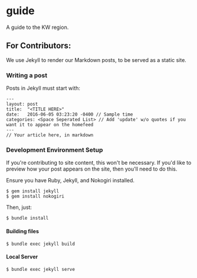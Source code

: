 # guide
A guide to the KW region. 


## For Contributors:
We use Jekyll to render our Markdown posts, to be served as a static site.

### Writing a post
Posts in Jekyll must start with:
```
---
layout: post
title:  "<TITLE HERE>"
date:   2016-06-05 03:23:20 -0400 // Sample time
categories: <Space Seperated List> // Add 'update' w/o quotes if you want it to appear on the homefeed
---
// Your article here, in markdown
```

### Development Environment Setup
If you're contributing to site content, this won't be necessary. If you'd like to preview how your post appears on the site, then you'll need to do this.

Ensure you have Ruby, Jekyll, and Nokogiri installed.
```
$ gem install jekyll
$ gem install nokogiri
```

Then, just:
```
$ bundle install
```


#### Building files
```
$ bundle exec jekyll build
```

#### Local Server
```
$ bundle exec jekyll serve
```